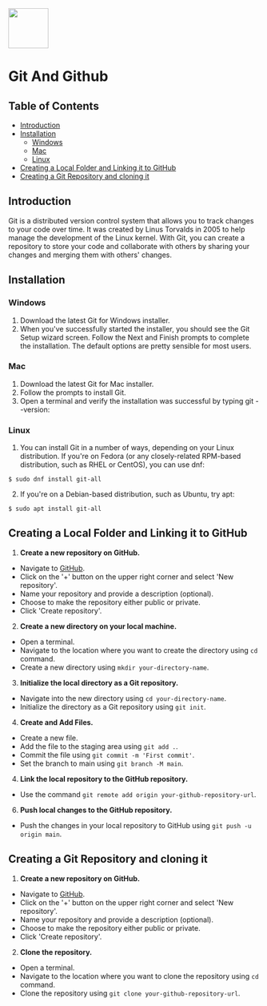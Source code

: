 <img src="https://fullstackbd.com/assets/images/logo-with-name.png" width="80" />

# Git And Github

## Table of Contents

- [Introduction](#introduction)
- [Installation](#installation)
  - [Windows](#windows)
  - [Mac](#mac)
  - [Linux](#linux)
- [Creating a Local Folder and Linking it to GitHub](#creating-a-local-folder-and-linking-it-to-github)
- [Creating a Git Repository and cloning it](#creating-a-git-repository-and-cloning-it)

## Introduction

Git is a distributed version control system that allows you to track changes to your code over time. It was created by Linus Torvalds in 2005 to help manage the development of the Linux kernel. With Git, you can create a repository to store your code and collaborate with others by sharing your changes and merging them with others' changes.

## Installation

### Windows

1. Download the latest Git for Windows installer.
2. When you've successfully started the installer, you should see the Git Setup wizard screen. Follow the Next and Finish prompts to complete the installation. The default options are pretty sensible for most users.

### Mac

1. Download the latest Git for Mac installer.
2. Follow the prompts to install Git.
3. Open a terminal and verify the installation was successful by typing git --version:

### Linux

1. You can install Git in a number of ways, depending on your Linux distribution. If you're on Fedora (or any closely-related RPM-based distribution, such as RHEL or CentOS), you can use dnf:

```
$ sudo dnf install git-all
```

2. If you're on a Debian-based distribution, such as Ubuntu, try apt:

```
$ sudo apt install git-all
```

## Creating a Local Folder and Linking it to GitHub

1. **Create a new repository on GitHub.**

- Navigate to [GitHub](https://github.com/).
- Click on the '+' button on the upper right corner and select 'New repository'.
- Name your repository and provide a description (optional).
- Choose to make the repository either public or private.
- Click 'Create repository'.

2. **Create a new directory on your local machine.**

- Open a terminal.
- Navigate to the location where you want to create the directory using `cd` command.
- Create a new directory using `mkdir your-directory-name`.

3. **Initialize the local directory as a Git repository.**

- Navigate into the new directory using `cd your-directory-name`.
- Initialize the directory as a Git repository using `git init`.

4. **Create and Add Files.**

- Create a new file.
- Add the file to the staging area using `git add .`.
- Commit the file using `git commit -m 'First commit'`.
- Set the branch to main using `git branch -M main`.

4. **Link the local repository to the GitHub repository.**

- Use the command `git remote add origin your-github-repository-url`.

6. **Push local changes to the GitHub repository.**

- Push the changes in your local repository to GitHub using `git push -u origin main`.

## Creating a Git Repository and cloning it

1. **Create a new repository on GitHub.**

- Navigate to [GitHub](https://github.com/).
- Click on the '+' button on the upper right corner and select 'New repository'.
- Name your repository and provide a description (optional).
- Choose to make the repository either public or private.
- Click 'Create repository'.

2. **Clone the repository.**

- Open a terminal.
- Navigate to the location where you want to clone the repository using `cd` command.
- Clone the repository using `git clone your-github-repository-url`.
